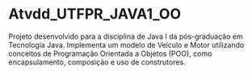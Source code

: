 # Atvdd_UTFPR_JAVA1_OO
Projeto desenvolvido para a disciplina de Java I da pós-graduação em Tecnologia Java. Implementa um modelo de Veículo e Motor utilizando conceitos de Programação Orientada a Objetos (POO), como encapsulamento, composição e uso de construtores.
